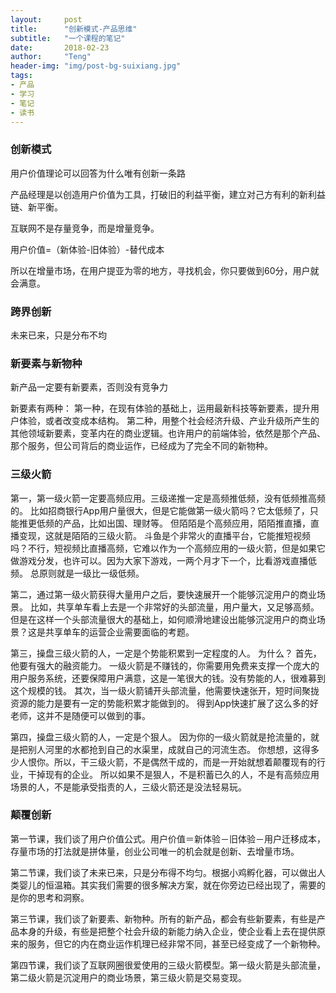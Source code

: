 ```yaml
---
layout:     post
title:      "创新模式-产品思维"
subtitle:   "一个课程的笔记"
date:       2018-02-23
author:     "Teng"
header-img: "img/post-bg-suixiang.jpg"
tags:
- 产品
- 学习
- 笔记
- 读书
---
```


### 创新模式

用户价值理论可以回答为什么唯有创新一条路

产品经理是以创造用户价值为工具，打破旧的利益平衡，建立对己方有利的新利益链、新平衡。

互联网不是存量竞争，而是增量竞争。

用户价值=（新体验-旧体验）-替代成本

所以在增量市场，在用户提亚为零的地方，寻找机会，你只要做到60分，用户就会满意。

### 跨界创新

未来已来，只是分布不均

### 新要素与新物种

新产品一定要有新要素，否则没有竞争力

新要素有两种：
第一种，在现有体验的基础上，运用最新科技等新要素，提升用户体验，或者改变成本结构。
第二种，用整个社会经济升级、产业升级所产生的其他领域新要素，变革内在的商业逻辑。也许用户的前端体验，依然是那个产品、那个服务，但公司背后的商业运作，已经成为了完全不同的新物种。

### 三级火箭

第一，第一级火箭一定要高频应用。三级递推一定是高频推低频，没有低频推高频的。
比如招商银行App用户量很大，但是它能做第一级火箭吗？它太低频了，只能推更低频的产品，比如出国、理财等。
但陌陌是个高频应用，陌陌推直播，直播变现，这就是陌陌的三级火箭。
斗鱼是个非常火的直播平台，它能推短视频吗？不行，短视频比直播高频，它难以作为一个高频应用的一级火箭，但是如果它做游戏分发，也许可以。因为大家下游戏，一两个月才下一个，比看游戏直播低频。
总原则就是一级比一级低频。

第二，通过第一级火箭获得大量用户之后，要快速展开一个能够沉淀用户的商业场景。
比如，共享单车看上去是一个非常好的头部流量，用户量大，又足够高频。
但是在这样一个头部流量很大的基础上，如何顺滑地建设出能够沉淀用户的商业场景？这是共享单车的运营企业需要面临的考题。

第三，操盘三级火箭的人，一定是个势能积累到一定程度的人。
为什么？ 首先，他要有强大的融资能力。 一级火箭是不赚钱的，你需要用免费来支撑一个庞大的用户服务系统，还要保障用户满意，这是一笔很大的钱。没有势能的人，很难募到这个规模的钱。
其次，当一级火箭铺开头部流量，他需要快速张开，短时间聚拢资源的能力是要有一定的势能积累才能做到的。 得到App快速扩展了这么多的好老师，这并不是随便可以做到的事。

第四，操盘三级火箭的人，一定是个狠人。
因为你的一级火箭就是抢流量的，就是把别人河里的水都抢到自己的水渠里，成就自己的河流生态。
你想想，这得多少人恨你。所以，干三级火箭，不是偶然干成的，而是一开始就想着颠覆现有的行业，干掉现有的企业。
所以如果不是狠人，不是积蓄已久的人，不是有高频应用场景的人，不是能承受指责的人，三级火箭还是没法轻易玩。


### 颠覆创新

第一节课，我们谈了用户价值公式。用户价值＝新体验－旧体验－用户迁移成本，存量市场的打法就是拼体量，创业公司唯一的机会就是创新、去增量市场。

第二节课，我们谈了未来已来，只是分布得不均匀。根据小鸡孵化器，可以做出人类婴儿的恒温箱。其实我们需要的很多解决方案，就在你旁边已经出现了，需要的是你的思考和洞察。

第三节课，我们谈了新要素、新物种。所有的新产品，都会有些新要素，有些是产品本身的升级，有些是把整个社会升级的新能力纳入企业，使企业看上去在提供原来的服务，但它的内在商业运作机理已经非常不同，甚至已经变成了一个新物种。

第四节课，我们谈了互联网圈很爱使用的三级火箭模型。第一级火箭是头部流量，第二级火箭是沉淀用户的商业场景，第三级火箭是交易变现。













